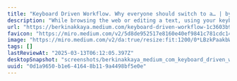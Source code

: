 ```yaml
---
title: "Keyboard Driven Workflow. Why everyone should switch to a… | by Berkin Akkaya | Medium"
description: "While browsing the web or editing a text, using your keyboard instead of the mouse is always faster. Almost everyone use Control + C shortcut instead of right clicking and then pressing Copy button…"
url: "https://berkinakkaya.medium.com/keyboard-driven-workflow-1c3603b95cb3"
favicon: "https://miro.medium.com/v2/5d8de952517e8160e40ef9841c781cdc14a5db313057fa3c3de41c6f5b494b19"
image: "https://miro.medium.com/v2/da:true/resize:fit:1200/0*LBzkPaakbWe9aEKJ"
tags: []
lastReviewAt: "2025-03-13T06:12:05.397Z"
desktopSnapshot: "screenshots/berkinakkaya_medium_com_keyboard_driven_workflow_1c3603b95cb3.png"
uuid: "0d1a9650-b1e6-4164-8b11-9a4498bf5e0e"
---
```

